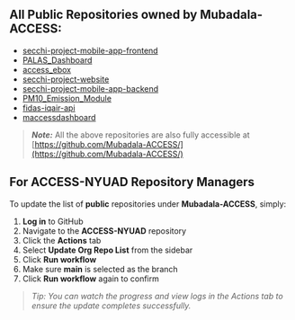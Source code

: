 <!-- START_ORG_REPOS -->
## All Public Repositories owned by Mubadala-ACCESS: 

- [secchi-project-mobile-app-frontend](https://github.com/Mubadala-ACCESS/secchi-project-mobile-app-frontend)
- [PALAS_Dashboard](https://github.com/Mubadala-ACCESS/PALAS_Dashboard)
- [access_ebox](https://github.com/Mubadala-ACCESS/access_ebox)
- [secchi-project-website](https://github.com/Mubadala-ACCESS/secchi-project-website)
- [secchi-project-mobile-app-backend](https://github.com/Mubadala-ACCESS/secchi-project-mobile-app-backend)
- [PM10_Emission_Module](https://github.com/Mubadala-ACCESS/PM10_Emission_Module)
- [fidas-iqair-api](https://github.com/Mubadala-ACCESS/fidas-iqair-api)
- [maccessdashboard](https://github.com/Mubadala-ACCESS/maccessdashboard)
<!-- END_ORG_REPOS -->
> **_Note:_** All the above repositories are also fully accessible at [https://github.com/Mubadala-ACCESS/](https://github.com/Mubadala-ACCESS/)

## For ACCESS-NYUAD Repository Managers
To update the list of **public** repositories under **Mubadala-ACCESS**, simply:
1. **Log in** to GitHub  
2. Navigate to the **ACCESS-NYUAD** repository  
3. Click the **Actions** tab  
4. Select **Update Org Repo List** from the sidebar  
5. Click **Run workflow**  
6. Make sure **main** is selected as the branch  
7. Click **Run workflow** again to confirm  

>  _Tip: You can watch the progress and view logs in the Actions tab to ensure the update completes successfully._

